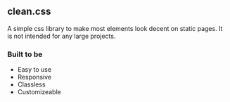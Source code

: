 ## clean.css
A simple css library to make most elements look decent on static pages. It is not intended for any large projects.

### Built to be
* Easy to use
* Responsive
* Classless
* Customizeable